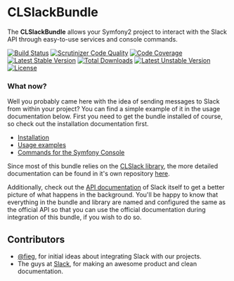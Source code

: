 CLSlackBundle
=============

The **CLSlackBundle** allows your Symfony2 project to interact with the Slack API through easy-to-use services and console commands.

[![Build Status](https://secure.travis-ci.org/cleentfaar/CLSlackBundle.svg)](http://travis-ci.org/cleentfaar/CLSlackBundle)
[![Scrutinizer Code Quality](https://scrutinizer-ci.com/g/cleentfaar/CLSlackBundle/badges/quality-score.png?b=master)](https://scrutinizer-ci.com/g/cleentfaar/CLSlackBundle/?branch=master)
[![Code Coverage](https://scrutinizer-ci.com/g/cleentfaar/CLSlackBundle/badges/coverage.png?b=master)](https://scrutinizer-ci.com/g/cleentfaar/CLSlackBundle/?branch=master)<br/>
[![Latest Stable Version](https://poser.pugx.org/cleentfaar/slack-bundle/v/stable.svg)](https://packagist.org/packages/cleentfaar/slack-bundle)
[![Total Downloads](https://poser.pugx.org/cleentfaar/slack-bundle/downloads.svg)](https://packagist.org/packages/cleentfaar/slack-bundle)
[![Latest Unstable Version](https://poser.pugx.org/cleentfaar/slack-bundle/v/unstable.svg)](https://packagist.org/packages/cleentfaar/slack-bundle)
[![License](https://poser.pugx.org/cleentfaar/slack-bundle/license.svg)](https://packagist.org/packages/cleentfaar/slack-bundle)


### What now?

Well you probably came here with the idea of sending messages to Slack from within your project?
You can find a simple example of it in the usage documentation below. First you need to get the bundle installed of
course, so check out the installation documentation first.

- [Installation](Resources/doc/installation.md)
- [Usage examples](Resources/doc/usage.md)
- [Commands for the Symfony Console](Resources/doc/api-commands.md)

Since most of this bundle relies on the [CLSlack library]((https://github.com/cleentfaar/CLSlack)),
the more  detailed documentation can be found in it's own repository [here](https://github.com/cleentfaar/CLSlack).

Additionally, check out the [API documentation](https://api.slack.com/) of Slack itself to get a
better picture of what happens in the background. You'll be happy to know that everything in the bundle and library are
named and configured the same as the official API so that you can use the official documentation during integration
of this bundle, if you wish to do so.


## Contributors

- [@fieg](http://github.com/fieg), for initial ideas about integrating Slack with our projects.
- The guys at [Slack](https://slack.com/), for making an awesome product and clean documentation.
